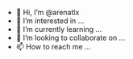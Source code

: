 - 👋 Hi, I’m @arenatlx
- 👀 I’m interested in ...
- 🌱 I’m currently learning ...
- 💞️ I’m looking to collaborate on ...
- 📫 How to reach me ...

<!---
arenatlx/arenatlx is a ✨ special ✨ repository because its `README.md` (this file) appears on your GitHub profile.
You can click the Preview link to take a look at your changes.
--->
